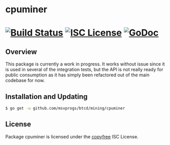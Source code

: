 cpuminer
========

[![Build Status](https://github.com/msvprogs/btcd/workflows/Build%20and%20Test/badge.svg)](https://github.com/msvprogs/btcd/actions)
[![ISC License](http://img.shields.io/badge/license-ISC-blue.svg)](http://copyfree.org)
[![GoDoc](https://img.shields.io/badge/godoc-reference-blue.svg)](https://pkg.go.dev/github.com/msvprogs/btcd/mining/cpuminer)
=======

## Overview

This package is currently a work in progress.  It works without issue since it
is used in several of the integration tests, but the API is not really ready for
public consumption as it has simply been refactored out of the main codebase for
now.

## Installation and Updating

```bash
$ go get -u github.com/msvprogs/btcd/mining/cpuminer
```

## License

Package cpuminer is licensed under the [copyfree](http://copyfree.org) ISC
License.
